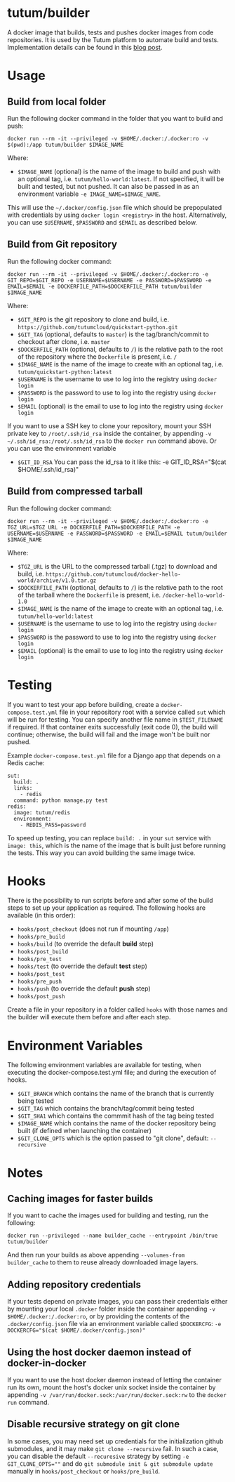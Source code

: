 tutum/builder
=============

A docker image that builds, tests and pushes docker images from code repositories.
It is used by the Tutum platform to automate build and tests. Implementation details can be found in this [blog post](http://blog.tutum.co/2015/07/21/cicd-the-docker-way/).


# Usage

## Build from local folder

Run the following docker command in the folder that you want to build and push:

	docker run --rm -it --privileged -v $HOME/.docker:/.docker:ro -v $(pwd):/app tutum/builder $IMAGE_NAME

Where:

* `$IMAGE_NAME` (optional) is the name of the image to build and push with an optional tag, i.e. `tutum/hello-world:latest`. If not specified, it will be built and tested, but not pushed. It can also be passed in as an environment variable `-e IMAGE_NAME=$IMAGE_NAME`.

This will use the `~/.docker/config.json` file which should be prepopulated with credentials by using `docker login <registry>` in the host. Alternatively, you can use `$USERNAME`, `$PASSWORD` and `$EMAIL` as described below.


## Build from Git repository

Run the following docker command:

	docker run --rm -it --privileged -v $HOME/.docker:/.docker:ro -e GIT_REPO=$GIT_REPO -e USERNAME=$USERNAME -e PASSWORD=$PASSWORD -e EMAIL=$EMAIL -e DOCKERFILE_PATH=$DOCKERFILE_PATH tutum/builder $IMAGE_NAME

Where:

* `$GIT_REPO` is the git repository to clone and build, i.e. `https://github.com/tutumcloud/quickstart-python.git`
* `$GIT_TAG` (optional, defaults to `master`) is the tag/branch/commit to checkout after clone, i.e. `master`
* `$DOCKERFILE_PATH` (optional, defaults to `/`) is the relative path to the root of the repository where the `Dockerfile` is present, i.e. `/`
* `$IMAGE_NAME` is the name of the image to create with an optional tag, i.e. `tutum/quickstart-python:latest`
* `$USERNAME` is the username to use to log into the registry using `docker login`
* `$PASSWORD` is the password to use to log into the registry using `docker login`
* `$EMAIL` (optional) is the email to use to log into the registry using `docker login`

If you want to use a SSH key to clone your repository, mount your SSH private key to `/root/.ssh/id_rsa` inside the container, by appending `-v ~/.ssh/id_rsa:/root/.ssh/id_rsa` to the `docker run` command above. Or you can use the environment variable
* `$GIT_ID_RSA` You can pass the id_rsa to it like this: -e GIT_ID_RSA="$(cat $HOME/.ssh/id_rsa)"


## Build from compressed tarball

Run the following docker command:

	docker run --rm -it --privileged -v $HOME/.docker:/.docker:ro -e TGZ_URL=$TGZ_URL -e DOCKERFILE_PATH=$DOCKERFILE_PATH -e USERNAME=$USERNAME -e PASSWORD=$PASSWORD -e EMAIL=$EMAIL tutum/builder $IMAGE_NAME

Where:

* `$TGZ_URL` is the URL to the compressed tarball (.tgz) to download and build, i.e. `https://github.com/tutumcloud/docker-hello-world/archive/v1.0.tar.gz`
* `$DOCKERFILE_PATH` (optional, defaults to `/`) is the relative path to the root of the tarball where the `Dockerfile` is present, i.e. `/docker-hello-world-1.0`
* `$IMAGE_NAME` is the name of the image to create with an optional tag, i.e. `tutum/hello-world:latest`
* `$USERNAME` is the username to use to log into the registry using `docker login`
* `$PASSWORD` is the password to use to log into the registry using `docker login`
* `$EMAIL` (optional) is the email to use to log into the registry using `docker login`


# Testing

If you want to test your app before building, create a `docker-compose.test.yml` file in your repository root with a service called `sut` which will be run for testing. You can specify another file name in `$TEST_FILENAME` if required. If that container exits successfully (exit code 0), the build will continue; otherwise, the build will fail and the image won't be built nor pushed.

Example `docker-compose.test.yml` file for a Django app that depends on a Redis cache:

	sut:
	  build: .
	  links:
	    - redis
	  command: python manage.py test
	redis:
	  image: tutum/redis
	  environment:
	    - REDIS_PASS=password

To speed up testing, you can replace `build: .` in your `sut` service with `image: this`, which is the name of the image that is built just before running the tests. This way you can avoid building the same image twice.


# Hooks

There is the possibility to run scripts before and after some of the build steps to set up your application as required. The following hooks are available (in this order):

* `hooks/post_checkout` (does not run if mounting `/app`)
* `hooks/pre_build`
* `hooks/build` (to override the default **build** step)
* `hooks/post_build`
* `hooks/pre_test`
* `hooks/test` (to override the default **test** step)
* `hooks/post_test`
* `hooks/pre_push`
* `hooks/push` (to override the default **push** step)
* `hooks/post_push`

Create a file in your repository in a folder called `hooks` with those names and the builder will execute them before and after each step.

# Environment Variables

The following environment variables are available for testing, when executing the docker-compose.test.yml file; and during the execution of hooks.

* `$GIT_BRANCH` which contains the name of the branch that is currently being tested
* `$GIT_TAG` which contains the branch/tag/commit being tested
* `$GIT_SHA1` which contains the commmit hash of the tag being tested
* `$IMAGE_NAME` which contains the name of the docker repository being built (if defined when launching the container)
* `$GIT_CLONE_OPTS` which is the option passed to "git clone", default: `--recursive`


# Notes

## Caching images for faster builds

If you want to cache the images used for building and testing, run the following:

	docker run --privileged --name builder_cache --entrypoint /bin/true tutum/builder

And then run your builds as above appending `--volumes-from builder_cache` to them to reuse already downloaded image layers.

## Adding repository credentials

If your tests depend on private images, you can pass their credentials either by mounting your local `.docker` folder inside the container appending `-v $HOME/.docker:/.docker:ro`, or by providing the contents of the `.docker/config.json` file via an environment variable called `$DOCKERCFG`: `-e DOCKERCFG="$(cat $HOME/.docker/config.json)"`

## Using the host docker daemon instead of docker-in-docker

If you want to use the host docker daemon instead of letting the container run its own, mount the host's docker unix socket inside the container by appending `-v /var/run/docker.sock:/var/run/docker.sock:rw` to the `docker run` command.

## Disable recursive strategy on git clone

In some cases, you may need set up credentials for the initialization github submodules, and it may make `git clone --recursive` fail. In such a case, you can disable the default `--recuresive` strategy by setting `-e GIT_CLONE_OPTS=""` and do `git submodule init & git submodule update` manually in `hooks/post_checkout` or `hooks/pre_build`.
